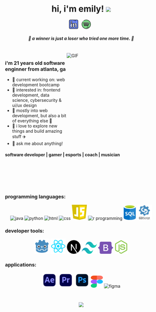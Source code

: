 <!-- my introduction -->
<div align="center">
  <h1> hi, i'm emily! <img src="https://media.giphy.com/media/mGcNjsfWAjY5AEZNw6/giphy.gif" width="50"></h1>
</div>

<!-- my linkedln and spotify link -->
  <p align='center'>
   <a href="https://www.linkedin.com/in/emilyxzhu/"><img height="30" src="https://raw.githubusercontent.com/8bithemant/8bithemant/master/linkedin.png?raw=true"></a>&nbsp;&nbsp;
   <a href="https://open.spotify.com/user/kyungiii?si=c65c9b1807ab40c5"><img height="30" src="https://raw.githubusercontent.com/8bithemant/8bithemant/master/spotify.png?raw=true"></a>&nbsp;&nbsp;
  </p>

<!-- quote -->
  <h5 align="center">
   <i> 🌟 a winner is just a loser who tried one more time. 🌟 </i>
  </h5>


 
<!-- gif -->
<br />
<img align="right" height="300px" width="300px" alt="GIF" src="https://media.giphy.com/media/QDjpIL6oNCVZ4qzGs7/giphy.gif" />

<!-- about me -->
<p align="center">
  <h3> i'm 21 years old software enginner from atlanta, ga</h3>
</p>

 - 🍙 current working on: web development bootcamp
 - 🍣 interested in: frontend development, data science, cybersecurity & ui/ux design
 - 🍥 mostly into web development, but also a bit of everything else 💙
 - 🍱 i love to explore new things and build amazing stuff ✈️
 - 💬 ask me about anything!

 <p align="center">
  <h4> software developer | gamer | esports | coach | musician  </h4>
   </p>

<!-- extra spaces -->
<p>&nbsp</p>
<p>&nbsp</p>
<p>&nbsp</p>

<!-- skills -->
### programming languages:
<p align="center"> 
   <img src="https://github.com/itswindee/itswindee/assets/113081325/e30f6882-8cec-47f8-88df-e8e71a620bb0" alt="java" height="50" width="50" /> 
  <img src="https://github.com/itswindee/itswindee/assets/113081325/e5f3b701-c3ef-4765-8a27-bcf89f984957" alt="python" height="50" width="50" /> 
  <img src="https://github.com/itswindee/itswindee/assets/113081325/d4924fff-cf1b-4492-821b-33eb6bd34830" alt="html" height="50" width="50" /> 
  <img src="https://github.com/itswindee/itswindee/assets/113081325/2e2c7a74-aa2e-4d7e-8ea7-f34c7ebd82d7" alt="css" height="50" width="50" /> 
  <a href="https://developer.mozilla.org/en-US/docs/Web/JavaScript" target="_blank" rel="noreferrer"><img src="Skills/javascript.png" width="50" height="50" alt="JavaScript" /></a>
  <img src="https://github.com/itswindee/itswindee/assets/113081325/f6650ff4-b077-4af8-905a-7ce6d2b2f7b0)" alt="r programming" height="50" width="50" /> 
  <img src="Skills/sql.png" alt="sql" height="50" width="40" /> 
  <img src="Skills/gdscript.png" alt="gdscript" height="50" width="50" /> 
</p>
 
### developer tools:
<p align="center">
  <img src="Skills/godot.png" alt="godot" height="50" width="50" /> 
  <img src="Skills/react.png" alt="react" height="50" width="50" /> 
  <img src="Skills/nextjs.svg" alt="nextjs" height="45" width="45" /> 
  <img src="Skills/tailwindcss.png" alt="tailwindcss" height="40" width="50" /> 
  <img src="Skills/bootstrap.png" alt="bootstrap" height="40" width="50" /> 
  <img src="Skills/nodejs.png" alt="nodejs" height="45" width="45" /> 
</p>

### applications:
<p align="center">
  <img src="Skills/after effects.png" alt="after effects" height="50" width="50" /> 
  <img src="Skills/premierpro.png" alt="premier pro" height="50" width="50" /> 
  <img src="Skills/photoshop.png" alt="photoshop" height="50" width="50" /> 
  <img src="Skills/figma-1-logo-svg-vector.svg" alt="figma" height="40" width="40" /> 
  <img src="https://github.com/itswindee/itswindee/assets/113081325/c9aa0d9d-f288-41ae-ad24-4e99bbc16704" alt="figma" height="45" width="45" /> 
</p>



<!-- extra spaces -->
<p>&nbsp</p>

<!-- language stats -->
<div align="center">
  <a href="https://github.com/itswindee/github-readme-stats"> <img  src="https://github-readme-stats.vercel.app/api/top-langs/?username=itswindee&layout=compact"/></a>
</div>

















